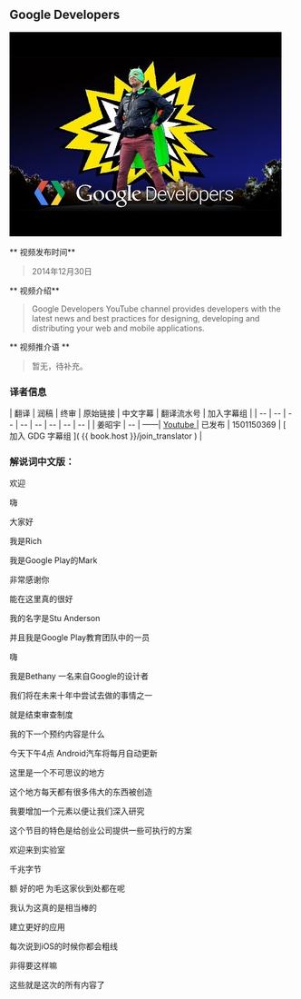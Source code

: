 ## Google Developers 

![video_screenshot](images/zua0_IXcPFY.jpg)  

** 视频发布时间**
 
> 2014年12月30日

** 视频介绍**

>  Google Developers YouTube channel provides developers with the latest news and best practices for designing, developing and distributing your web and mobile applications. 

** 视频推介语 **

>  暂无，待补充。


### 译者信息

| 翻译 | 润稿 | 终审 | 原始链接 | 中文字幕 |  翻译流水号  |  加入字幕组  |
| -- | -- | -- | -- | -- |  -- | -- | -- |
| 姜昭宇 | -- | ——| [ Youtube ]( https://www.youtube.com/watch?v=zua0_IXcPFY )  |  已发布  | 1501150369 | [ 加入 GDG 字幕组 ]( {{ book.host }}/join_translator )  |


### 解说词中文版：

欢迎

嗨

大家好

我是Rich

我是Google Play的Mark

非常感谢你

能在这里真的很好

我的名字是Stu Anderson

并且我是Google Play教育团队中的一员

嗨

我是Bethany  一名来自Google的设计者

我们将在未来十年中尝试去做的事情之一

就是结束审查制度

我的下一个预约内容是什么

今天下午4点  Android汽车将每月自动更新

这里是一个不可思议的地方

这个地方每天都有很多伟大的东西被创造

我要增加一个元素以便让我们深入研究

这个节目的特色是给创业公司提供一些可执行的方案

欢迎来到实验室

千兆字节

额  好的吧  为毛这家伙到处都在呢

我认为这真的是相当棒的

建立更好的应用

每次说到iOS的时候你都会粗线

非得要这样嘛

这些就是这次的所有内容了

